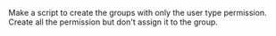 Make a script to create the groups with only the user type permission.
Create all the permission but don't assign it to the group.